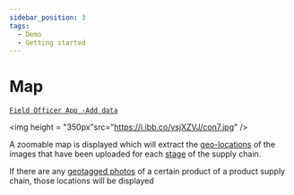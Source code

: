 ```yaml
---
sidebar_position: 3
tags:
  - Demo
  - Getting started
---
```

# Map

[`Field Officer App -Add data`](../FOapp/AddData)

<p align="center">

<img height = "350px"src="https://i.ibb.co/ysjXZVJ/con7.jpg" />

</p>

A zoomable map is displayed which will extract the [geo-locations](../intro/#geo-locations) of the images that have been uploaded for each [stage](../intro#stage) of the supply chain.


If there are any [geotagged photos](../intro/#geotagged-photos) of a certain product of a product supply chain, those locations will be displayed
